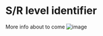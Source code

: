 # S/R level identifier

More info about to come
![image](https://github.com/user-attachments/assets/601ce1b9-0dec-4f46-8f1e-c68bee8493c4)
